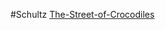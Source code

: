 #Schultz
[The-Street-of-Crocodiles](https://lknox18.github.io/The-Street-of-Crocodiles/Schultz.html)
